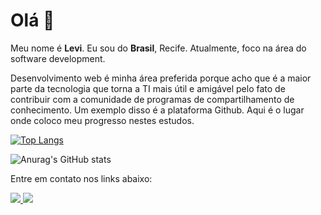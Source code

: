 ### <h1>Olá 👋</h1>

<p align = "left">
Meu nome é <b>Levi</b>. Eu sou do <b>Brasil</b>, Recife. Atualmente, foco na área do  software development.
</p>

<p align = "left">
Desenvolvimento web é minha área preferida porque acho que é a maior parte da tecnologia que torna a TI mais útil e amigável pelo fato de contribuir com a comunidade de programas de compartilhamento de conhecimento. Um exemplo disso é a plataforma Github. Aqui é o lugar onde coloco meu progresso nestes estudos.
</p>

[![Top Langs](https://github-readme-stats.vercel.app/api/top-langs/?username=lev361&layout=compact)](https://github.com/lev361/github-readme-stats)


![Anurag's GitHub stats](https://github-readme-stats.vercel.app/api?username=lev361&show_icons=true&theme=dracula)


<p align = "left">
Entre em contato nos links abaixo:
</p>

<p align = "left">
  <a href="https://www.linkedin.com/mwlite/in/levi-maycon-298687216" alt="Linkedin">
  <img src = "https://img.shields.io/badge/-Linkedin-0e76a8?style=for-the-badge&logo=Linkedin&logoColor=white&link=https://www.linkedin.com/" /> </ a >
  
  <a href="mailto:levimaycom361@gmail.com" alt="Gmail">
  <img src = "https://img.shields.io/badge/Gmail-D14836?style=for-the-badge&logo=gmail&logoColor=white" /> </a>
</p> 
